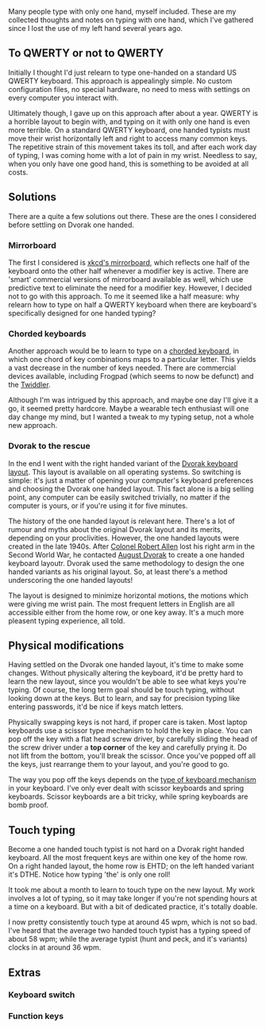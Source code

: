 Many people type with only one hand, myself included. These are my collected thoughts and
notes on typing with one hand, which I've gathered since I lost the use of my left
hand several years ago.

## To QWERTY or not to QWERTY
Initially I thought I'd just relearn to type one-handed on a standard US QWERTY
keyboard. This approach is appealingly simple. No custom configuration files,
no special hardware, no need to mess with settings on every computer you interact with.

Ultimately though, I gave up on this approach after about a year. QWERTY is a
horrible layout to begin with, and typing on it with only one hand is even more
terrible. On a standard QWERTY keyboard, one handed typists must move their
wrist horizontally left and right to access many common keys. The repetitive
strain of this movement takes its toll, and after each work day of typing, I
was coming home with a lot of pain in my wrist. Needless to say, when you only
have one good hand, this is something to be avoided at all costs.

## Solutions
There are a quite a few solutions out there. These are the ones I considered
before settling on Dvorak one handed.

### Mirrorboard
The first I considered is [xkcd's
mirrorboard](https://blog.xkcd.com/2007/08/14/mirrorboard-a-one-handed-keyboard-layout-for-the-lazy/),
which reflects one half of the keyboard onto the other half whenever a modifier
key is active. There are 'smart' commercial versions of mirrorboard available
as well, which use predictive text to eliminate the need for a modifier key.
However, I decided not to go with this approach. To me it seemed like a half
measure: why relearn how to type on half a QWERTY keyboard when there are
keyboard's specifically designed for one handed typing?

### Chorded keyboards
Another approach would be to learn to type on a [chorded
keyboard](https://en.wikipedia.org/wiki/Chorded_keyboard), in which one chord
of key combinations maps to a particular letter. This yields a vast decrease in
the number of keys needed. There are commercial devices available, including
Frogpad (which seems to now be defunct) and the
[Twiddler](https://twiddler.tekgear.com/).

Although I'm was intrigued by this
approach, and maybe one day I'll give it a go, it seemed pretty hardcore. Maybe
a wearable tech enthusiast will one day change my mind, but I wanted a tweak
to my typing setup, not a whole new approach.

### Dvorak to the rescue
In the end I went with the right handed variant of the [Dvorak keyboard
layout](https://en.wikipedia.org/wiki/Dvorak_Simplified_Keyboard#One-handed_versions).
This layout is available on all operating systems. So switching is simple: it's just a matter of
opening your computer's keyboard preferences and choosing the Dvorak one handed
layout. This fact alone is a big selling point, any computer can be easily
switched trivially, no matter if the computer is yours, or if you're using it
for five minutes.

The history of the one handed layout is relevant here. There's a lot of
rumour and myths about the original Dvorak layout and its merits, depending on
your proclivities. However, the one handed layouts were created in the late
1940s. After [Colonel Robert
Allen](https://en.wikipedia.org/wiki/Robert_S._Allen) lost his right arm in the
Second World War, he contacted [August
Dvorak](https://en.wikipedia.org/wiki/August_Dvorak) to create a one handed
keyboard layoutr. Dvorak used the same methodology to design the one handed
variants as his original layout. So, at least there's a method underscoring the
one handed layouts!

The layout is designed to minimize horizontal motions, the motions which were
giving me wrist pain. The most frequent letters in English are all accessible
either from the home row, or one key away.  It's a much more pleasent
typing experience, all told.

## Physical modifications
Having settled on the Dvorak one handed layout, it's time to make some changes.
Without physically altering the keyboard, it'd be pretty hard to learn the
new layout, since you wouldn't be able to see what keys you're typing. Of course,
the long term goal should be touch typing, without looking down at the keys.
But to learn, and say for precision typing like entering passwords, it'd be
nice if keys match letters.

Physically swapping keys is not hard, if proper care is taken. Most laptop
keyboards use a scissor type mechanism to hold the key in place. You can pop
off the key with a flat head screw driver, by carefully sliding the head of the
screw driver under a __top corner__ of the key and carefully prying it. Do
not lift from the bottom, you'll break the scissor. Once you've popped off all
the keys, just rearrange them to your layout, and you're good to go.

The way you pop off the keys depends on the [type of keyboard
mechanism](https://en.wikipedia.org/wiki/Keyboard_technology) in your keyboard.
I've only ever dealt with scissor keyboards and spring keyboards. Scissor
keyboards are a bit tricky, while spring keyboards are bomb proof.

## Touch typing
Become a one handed touch typist is not hard on a Dvorak right handed
keyboard. All the most frequent keys are within one key of the home row.  On a
right handed layout, the home row is EHTD; on the left handed variant it's
DTHE.  Notice how typing 'the' is only one roll!

It took me about a month to learn to touch type on the new layout. My work
involves a lot of typing, so it may take longer if you're not spending hours at
a time on a keyboard. But with a bit of dedicated practice, it's totally
doable.

I now pretty consistently touch type at around 45 wpm, which is not so bad.
I've heard that the average two handed touch typist has a typing speed of about 58
wpm; while the average typist (hunt and peck, and it's variants) clocks in at
around 36 wpm.

## Extras
### Keyboard switch
### Function keys
